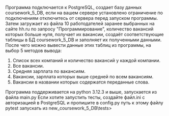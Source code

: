   Программа подключается к PostgreSQL, создает базу данных coursework_5_DB, 
если на вашем сервере установлено ограничение по подключениям отключитесь от сервера перед запуском программы.
  Затем загружает из файла 10 работодателей заранее выбранных на сайте hh.ru по запросу "Программирование",
количество вакансий которых больше нуля, получает их вакансии, 
создаёт соответствующие таблицы в БД coursework_5_DB и заполняет их полученными данными.
  После чего можно вывести данные этих таблиц из программы, на выбор 5 методов вывода:
1. Список всех компаний и количество вакансий у каждой компании.
2. Все вакансии.
3. Средняя зарплата по вакансиям.
4. Вакансии, зарплата которых выше средней по всем вакансиям.
5. Вакансии в названии которых содержатся переданные слова.

Программа поддерживается на python 3.12.3 и выше, запускается из файла main.py
Если хотите запустить тесты, создайте файл.ini с авторизацией в PostgreSQL и пропишите в config.py путь к этому файлу
pytest запускать из new_coursework_5_DB\tests>